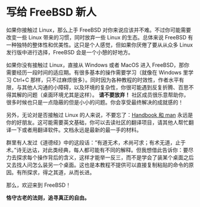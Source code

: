 # 写给 FreeBSD 新人

如果你接触过 Linux，那么上手 FreeBSD 对你来说应该并不难。不过你可能需要改变一些 Linux 带来的习惯，同时放弃一些 Linux 的生态。总体来说 FreeBSD 有一种独特的整体性和优美性。这只是个人感觉，但如果你厌倦了要从从众多 Linux 发行版中进行选择，FreeBSD 会是一个小憩的好地方。

如果你没有接触过 Linux，直接从 Windows 或者 MacOS 进入 FreeBSD，那你需要经历一段时间的适应期。有很多基本的操作需要学习（就像在 Windows 里学习 Ctrl+C 那样，只不过麻烦很多）。同时因为各种教程的时效性，作者水平有限，与其他人沟通的小障碍，以及环境的复杂性，你很可能遇到反复折腾、百思不得其解的问题（桌面环境尤其是这样）。 **请不要放弃！** 社区成员很乐意帮助你，很多时候也只是一点隐蔽的但是小小的问题。你会享受最终解决的成就感的！

另外，无论对是否接触过 Linux 的人来说，不要忘了：[Handbook 和 man](../begin/handbook-and-man.md) 永远是你的好朋友。这可能需要英文基础，你可以去读社区的翻译项目，请其他人帮忙翻译一下或者用翻译软件。文档永远是最新的最一手的材料。

群里有人发过《道德经》中的这段话：“有道无术，术尚可求；有术无道，止于术。”诗无达诂，对此类经典，每人都可能有不同的解释。但我想借此告诉你：要尽力去探求每个操作背后的含义，这样才能举一反三，而不是学会了装某个桌面之后又去找人问怎么装另一个桌面。这也是本教程不提供可以直接复制粘贴的命令的原因。有所探求，得之其道，从而长进。

那么，欢迎来到 FreeBSD！

**恪守古老的法则，追寻真正的自由。**
